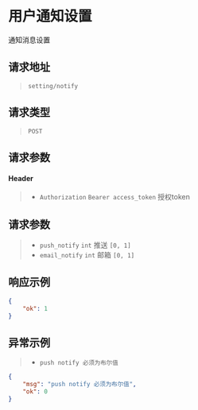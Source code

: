 # 用户通知设置

通知消息设置

## 请求地址

> `setting/notify`

## 请求类型

> `POST`

## 请求参数

#### Header

> - `Authorization` `Bearer access_token` 授权token

## 请求参数

> - `push_notify` `int` 推送  `[0, 1]`
> - `email_notify` `int` 邮箱  `[0, 1]`

## 响应示例

```json
{
    "ok": 1
}
```

## 异常示例

> - `push notify 必须为布尔值`

```json
{
    "msg": "push notify 必须为布尔值",
    "ok": 0
}
```

